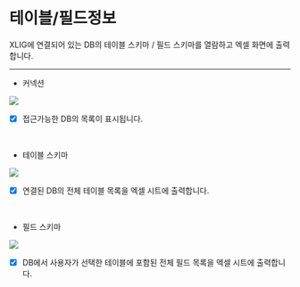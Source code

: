 

# 테이블/필드정보


XLIG에 연결되어 있는 DB의 테이블 스키마 / 필드 스키마를 열람하고 엑셀 화면에 출력합니다.

---

- 커넥션

<img src = "https://user-images.githubusercontent.com/86198387/204195409-7ec88228-0057-4567-89d1-1803e78b9b67.png" />


- [x] 접근가능한 DB의 목록이 표시됩니다.

<br>

- 테이블 스키마 


<img src = "https://user-images.githubusercontent.com/86198387/204195565-16bb926e-56e6-42a5-b072-a8a678bf21fb.png" />

    
- [x] 연결된 DB의 전체 테이블 목록을 엑셀 시트에 출력합니다. 

<br>

- 필드 스키마 

<img src = "https://user-images.githubusercontent.com/86198387/204195667-414c474c-535d-4571-9e99-7ae4ff282167.png" />

- [x] DB에서 사용자가 선택한 테이블에 포함된 전체 필드 목록을 엑셀 시트에 출력합니다.